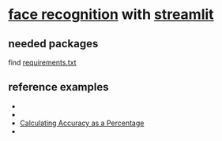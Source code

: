 # [face recognition](https://github.com/ageitgey/face_recognition/) with [streamlit](https://www.streamlit.io/)

## needed packages
find [requirements.txt]()

## reference examples
- []()
- []()
- [Calculating Accuracy as a Percentage](https://github.com/ageitgey/face_recognition/wiki/Calculating-Accuracy-as-a-Percentage)
- []()